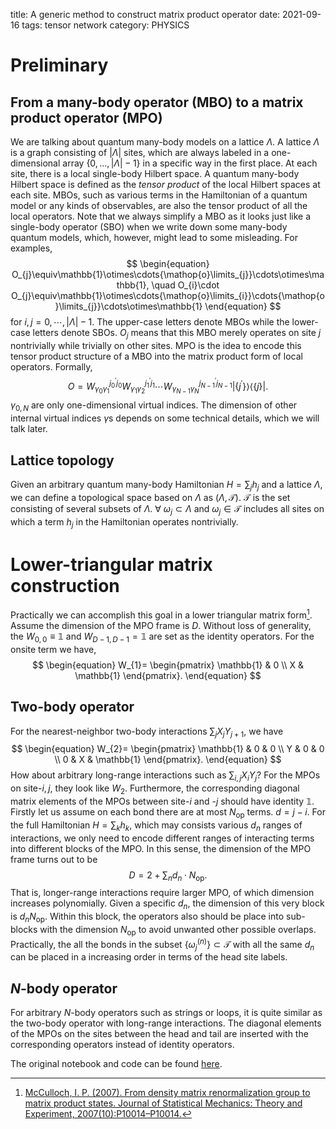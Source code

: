 title: A generic method to construct matrix product operator
date: 2021-09-16
tags: tensor network
category: PHYSICS

# Preliminary

## From a many-body operator (MBO) to a matrix product operator (MPO)

We are talking about quantum many-body models on a lattice $\Lambda$.
A lattice $\Lambda$ is a graph consisting of $|\Lambda|$ sites, which are always labeled in a one-dimensional array $\left\{0, \dots, |\Lambda|-1\right\}$ in a specific way in the first place.
At each site, there is a local single-body Hilbert space. 
A quantum many-body Hilbert space is defined as the *tensor product* of the local Hilbert spaces at each site.
MBOs, such as various terms in the Hamiltonian of a quantum model or any kinds of observables, are also the tensor product of all the local operators.
Note that we always simplify a MBO as it looks just like a single-body operator (SBO) when we write down some many-body quantum models, which, however, might lead to some misleading.
For examples,
$$
\begin{equation}
    O_{j}\equiv\mathbb{1}\otimes\cdots{\mathop{o}\limits_{j}}\cdots\otimes\mathbb{1}, \quad O_{i}\cdot O_{j}\equiv\mathbb{1}\otimes\cdots{\mathop{o}\limits_{i}}\cdots{\mathop{o}\limits_{j}}\cdots\otimes\mathbb{1}
\end{equation}
$$
for $i, j=0, \cdots, |\Lambda|-1$.
The upper-case letters denote MBOs while the lower-case letters denote SBOs.
$O_{j}$ means that this MBO merely operates on site $j$ nontrivially while trivially on other sites.
MPO is the idea to encode this tensor product structure of a MBO into the matrix product form of local operators.
Formally,
$$
\begin{equation}
    O=W_{\gamma_{0}\gamma_{1}}^{j_{0}^{\prime}j_{0}}W_{\gamma_{1}\gamma_{2}}^{j_{1}^{\prime}j_{1}}\cdots W_{\gamma_{N-1}\gamma_{N}}^{j_{N-1}^{\prime}j_{N-1}}|\{j^{\prime}\}\rangle\langle\{j\}|.
\end{equation}
$$
$\gamma_{0, N}$ are only one-dimensional virtual indices.
The dimension of other internal virtual indices $\gamma$s depends on some technical details, which we will talk later.

## Lattice topology

Given an arbitrary quantum many-body Hamiltonian $H=\sum_{j}h_{j}$ and a lattice $\Lambda$, we can define a topological space based on $\Lambda$ as $(\Lambda, \mathcal{T})$.
$\mathcal{T}$ is the set consisting of several subsets of $\Lambda$. $\forall~\omega_{j}\subset\Lambda$ and $\omega_{j}\in\mathcal{T}$ includes all sites on which a term $h_{j}$ in the Hamiltonian operates nontrivially.

# Lower-triangular matrix construction

Practically we can accomplish this goal in a lower triangular matrix form[^McCulloch].
Assume the dimension of the MPO frame is $D$.
Without loss of generality, the $W_{0, 0}\equiv\mathbb{1}$ and $W_{D-1, D-1}=\mathbb{1}$ are set as the identity operators.
For the onsite term we have,
$$
\begin{equation}
    W_{1}=
    \begin{pmatrix}
        \mathbb{1} & 0 \\
        X & \mathbb{1}
    \end{pmatrix}.
\end{equation}
$$

## Two-body operator

For the nearest-neighbor two-body interactions $\sum_{j}X_{j}Y_{j+1}$, we have
$$
\begin{equation}
    W_{2}=
    \begin{pmatrix}
        \mathbb{1} & 0 & 0 \\
        Y & 0 & 0 \\
        0 & X & \mathbb{1}
    \end{pmatrix}.
\end{equation}
$$
How about arbitrary long-range interactions such as $\sum_{i, j}X_{i}Y_{j}$?
For the MPOs on site-$i, j$, they look like $W_{2}$.
Furthermore, the corresponding diagonal matrix elements of the MPOs between site-$i$ and -$j$ should have identity $\mathbb{1}$.
Firstly let us assume on each bond there are at most $N_{\text{op}}$ terms.
$d=j-i$.
For the full Hamiltonian $H=\sum_{k}h_{k}$, which may consists various $d_{n}$ ranges of interactions, we only need to encode different ranges of interacting terms into different blocks of the MPO.
In this sense, the dimension of the MPO frame turns out to be
$$
\begin{equation}
    D=2+\sum_{n}d_{n}\cdot{N}_{\text{op}}.
\end{equation}
$$
That is, longer-range interactions require larger MPO, of which dimension increases polynomially.
Given a specific $d_{n}$, the dimension of this very block is $d_{n}N_{\text{op}}$.
Within this block, the operators also should be place into sub-blocks with the dimension $N_{\text{op}}$ to avoid unwanted other possible overlaps.
Practically, the all the bonds in the subset $\{\omega_{j}^{(n)}\}\subset\mathcal{T}$ with all the same $d_{n}$ can be placed in a increasing order in terms of the head site labels.


## $N$-body operator

For arbitrary $N$-body operators such as strings or loops, it is quite similar as the two-body operator with long-range interactions.
The diagonal elements of the MPOs on the sites between the head and tail are inserted with the corresponding operators instead of identity operators.

The original notebook and code can be found [here](https://gitlab.com/waynezheng/public_notes/-/tree/main/sympy_long-range_mpon).

[^McCulloch]: [McCulloch, I. P. (2007). From density matrix renormalization group to matrix product states. Journal of Statistical Mechanics: Theory and Experiment, 2007(10):P10014–P10014.](https://iopscience.iop.org/article/10.1088/1742-5468/2007/10/P10014)  


